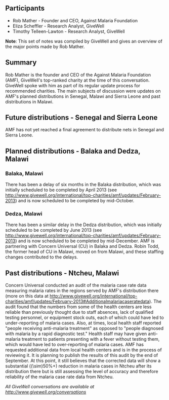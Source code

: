 ## Participants

* Rob Mather - Founder and CEO, Against Malaria Foundation
* Eliza Scheffler - Research Analyst, GiveWell
* Timothy Telleen-Lawton - Research Analyst, GiveWell

**Note**: This set of notes was compiled by GiveWell and gives an overview of the major points made by Rob Mather.

## Summary

Rob Mather is the founder and CEO of the Against Malaria Foundation (AMF), GiveWell's top-ranked charity at the time of this conversation. GiveWell spoke with him as part of its regular update process for recommended charities. The main subjects of discussion were updates on AMF's planned distributions in Senegal, Malawi and Sierra Leone and past distributions in Malawi.

## Future distributions - Senegal and Sierra Leone

AMF has not yet reached a final agreement to distribute nets in Senegal and Sierra Leone.

## Planned distributions - Balaka and Dedza, Malawi

### Balaka, Malawi

There has been a delay of six months in the Balaka distribution, which was initially scheduled to be completed by April 2013 (see http://www.givewell.org/international/top-charities/amf/updates/February-2013) and is now scheduled to be completed by mid-October.

### Dedza, Malawi

There has been a similar delay in the Dedza distribution, which was initially scheduled to be completed by June 2013 (see http://www.givewell.org/international/top-charities/amf/updates/February-2013) and is now scheduled to be completed by mid-December. AMF is partnering with Concern Universal (CU) in Balaka and Dedza. Robin Todd, the former head of CU in Malawi, moved on from Malawi, and these staffing changes contributed to the delays.

## Past distributions - Ntcheu, Malawi

Concern Universal conducted an audit of the malaria case rate data measuring malaria rates in the regions served by AMF's distribution there (more on this data at http://www.givewell.org/international/top-charities/amf/updates/February-2013#Additionalmalariacaseratedata). The audit found that the numbers from some of the health centers are less reliable than previously thought due to staff absences, lack of qualified testing personnel, or equipment stock outs, each of which could have led to under-reporting of malaria cases. Also, at times, local health staff reported "people receiving anti-malaria treatment" as opposed to "people diagnosed with malaria by a rapid diagnostic test." Health staff may have given anti-malaria treatment to patients presenting with a fever without testing them, which would have led to over-reporting of malaria cases. AMF has requested additional data from local health centers and is in the process of reviewing it. It is planning to publish the results of this audit by the end of September. At this point, it still believes that the corrected data will show a substantial (\(\sim\)50%+) reduction in malaria cases in Ntcheu after its distribution there but is still assessing the level of accuracy and therefore reliability of the malaria case rate data from Ntcheu.

_All GiveWell conversations are available at http://www.givewell.org/conversations_